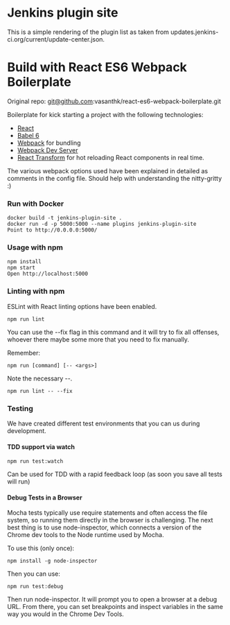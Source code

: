 # Jenkins plugin site
This is a simple rendering of the plugin list as taken from updates.jenkins-ci.org/current/update-center.json.

# Build with React ES6 Webpack Boilerplate

Original repo: git@github.com:vasanthk/react-es6-webpack-boilerplate.git

Boilerplate for kick starting a project with the following technologies:
* [React](https://github.com/facebook/react)
* [Babel 6](http://babeljs.io)
* [Webpack](http://webpack.github.io) for bundling
* [Webpack Dev Server](http://webpack.github.io/docs/webpack-dev-server.html)
* [React Transform](https://github.com/gaearon/react-transform-hmr) for hot reloading React components in real time.

The various webpack options used have been explained in detailed as comments in the config file. Should help with understanding the nitty-gritty :)

### Run with Docker

```
docker build -t jenkins-plugin-site .
docker run -d -p 5000:5000 --name plugins jenkins-plugin-site
Point to http://0.0.0.0:5000/
```

### Usage with npm

```
npm install
npm start
Open http://localhost:5000
```

### Linting with npm

ESLint with React linting options have been enabled.

```
npm run lint
```

You can use the --fix flag in this command and it will try to fix all
offenses, whoever there maybe some more that you need to fix manually.

Remember:

```
npm run [command] [-- <args>]
```

Note the necessary --. 

```
npm run lint -- --fix
```

### Testing

We have created different test environments that you can us during development.

#### TDD support via watch

```
npm run test:watch
```

Can be used for TDD with a rapid feedback loop (as soon you save all tests will run)

#### Debug Tests in a Browser

Mocha tests typically use require statements and often access the file system,
so running them directly in the browser is challenging.
The next best thing is to use node-inspector, which connects a version of the
Chrome dev tools to the Node runtime used by Mocha.

To use this (only once):

```
npm install -g node-inspector

```
Then you can use:

```
npm run test:debug
```

Then run node-inspector. It will prompt you to open a browser at a debug URL.
From there, you can set breakpoints and inspect variables in the same way
you would in the Chrome Dev Tools.
